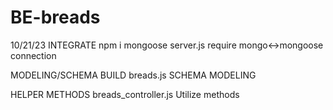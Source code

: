 # BE-breads


10/21/23
INTEGRATE
npm i mongoose
server.js
    require
    mongo<->mongoose connection

MODELING/SCHEMA BUILD 
breads.js 
     SCHEMA
     MODELING


HELPER METHODS
breads_controller.js
    Utilize methods